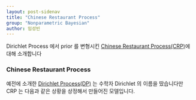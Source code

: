 ```yaml
---
layout: post-sidenav
title: "Chinese Restaurant Process"
group: "Nonparametric Bayesian"
author: 임성빈
---
```


Dirichlet Process 에서 prior 를 변형시킨 [Chinese Restaurant Process(CRP)](https://en.wikipedia.org/wiki/Chinese_restaurant_process)에 대해 소개합니다

### Chinese Restaurant Process

예전에 소개한 [Dirichlet Process(DP)](https://bayestour.github.io/blog/2019/06/26/dirichlet_process.html) 는 수학자 Dirichlet 의 이름을 땄습니다만 CRP 는 다음과 같은 상황을 상정해서 만들어진 모델입니다.
